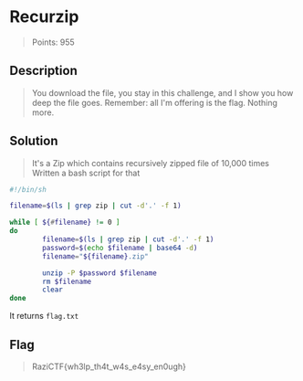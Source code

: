 # Recurzip
> Points: 955

## Description
> You download the file, you stay in this challenge, and I show you how deep the file goes. Remember: all I'm offering is the flag. Nothing more.

## Solution
> It's a Zip which contains recursively zipped file of 10,000 times
Written a bash script for that
```sh
#!/bin/sh

filename=$(ls | grep zip | cut -d'.' -f 1)

while [ ${#filename} != 0 ]
do
        filename=$(ls | grep zip | cut -d'.' -f 1)
        password=$(echo $filename | base64 -d)
        filename="${filename}.zip"

        unzip -P $password $filename
        rm $filename
        clear
done
```
It returns `flag.txt`

## Flag
> RaziCTF{wh3lp_th4t_w4s_e4sy_en0ugh}
